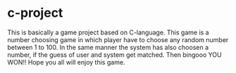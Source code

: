 # c-project
This is basically a game project based on C-language. This game is a number choosing game in which player have to choose any random number between 1 to 100. In the same manner the system has also choosen a number, if the guess of user and system get matched. Then bingooo YOU WON!! Hope you all will enjoy this game.
